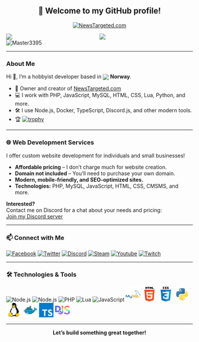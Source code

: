 <h2 align="center">👋 Welcome to my GitHub profile!</h2>

<p align="center">
  <a href="https://NewsTargeted.com" target="_blank">
    <img src="https://newstargeted.com/logo.png" alt="NewsTargeted.com" width="40" height="40">
  </a>
</p>

<p align="center">
  <a href="https://github-readme-stats.vercel.app/api?username=Master3395&count_private=true&include_all_commits=true&show_icons=true&theme=dark&icon_color=fff&hide_border=true">
    <img width="50%" align="right" src="https://github-readme-stats.vercel.app/api?username=Master3395&count_private=true&include_all_commits=true&show_icons=true&theme=dark&icon_color=fff&hide_border=true">
  </a>
  <a href="https://github-readme-stats.vercel.app/api/top-langs/?username=Master3395&layout=compact&count_private=true&include_all_commits=true&show_icons=true&theme=dark&icon_color=fff&hide_border=true">
    <img width="50%" align="right" src="https://github-readme-stats.vercel.app/api/top-langs/?username=Master3395&layout=compact&count_private=true&include_all_commits=true&show_icons=true&theme=dark&icon_color=fff&hide_border=true">
  </a>
</p>

<p align="left">
  <img src="https://komarev.com/ghpvc/?username=Master3395&label=Profile%20views&color=0e75b6&style=flat" alt="Master3395" />
</p>

---

### About Me

Hi 👋, I’m a hobbyist developer based in <img width="20" align="center" src="https://upload.wikimedia.org/wikipedia/commons/d/d9/Flag_of_Norway.svg"> <strong>Norway</strong>.

- 📰 Owner and creator of [NewsTargeted.com](https://NewsTargeted.com)
- 💻 I work with PHP, JavaScript, MySQL, HTML, CSS, Lua, Python, and more.
- 🛠️ I use Node.js, Docker, TypeScript, Discord.js, and other modern tools.
- 🏆 [![trophy](https://github-profile-trophy.vercel.app/?username=Master3395&theme=onedark)](https://github.com/ryo-ma/github-profile-trophy)

---

### 🌐 Web Development Services

I offer custom website development for individuals and small businesses!  
- **Affordable pricing** – I don’t charge much for website creation.
- **Domain not included** – You’ll need to purchase your own domain.
- **Modern, mobile-friendly, and SEO-optimized sites.**
- **Technologies:** PHP, MySQL, JavaScript, HTML, CSS, CMSMS, and more.

**Interested?**  
Contact me on Discord for a chat about your needs and pricing:  
[Join my Discord server](https://discord.gg/nx9Kzrk)

---

### 📫 Connect with Me

<p>
  <a href="https://www.facebook.com/NewsTargeted/" rel="nofollow"><img align="center" alt="Facebook" src="https://img.shields.io/badge/-facebook-5865f2?style=flat&logo=facebook&logoColor=white"></a>
  <a href="https://twitter.com/Newstargeted1" rel="nofollow"><img align="center" alt="Twitter" src="https://img.shields.io/badge/-twitter-5865f2?style=flat&logo=twitter&logoColor=white"></a>
  <a href="https://discord.gg/nx9Kzrk" rel="nofollow"><img align="center" alt="Discord" src="https://img.shields.io/badge/-Discord-5865f2?style=flat&logo=discord&logoColor=white"></a>
  <a href="https://steamcommunity.com/id/Master3395" rel="nofollow"><img align="center" alt="Steam" src="https://img.shields.io/badge/-Steam-171a21?style=flat&logo=steam&logoColor=white"></a>
  <a href="https://www.youtube.com/user/master33951" rel="nofollow"><img align="center" alt="Youtube" src="https://img.shields.io/badge/-YouTube-ff0000?style=flat&logo=youtube&logoColor=white"></a>
  <a href="https://twitch.tv/Master3395" rel="nofollow"><img align="center" alt="Twitch" src="https://img.shields.io/badge/-Twitch-6441a5?style=flat&logo=twitch&logoColor=white"></a>
</p>

---

### 🛠️ Technologies & Tools

<p>
  <img src="https://img.shields.io/badge/Node.js-14-green?style=flat&logo=node.js&logoColor=white" alt="Node.js">
  <img src="https://img.shields.io/badge/Node.js-20-green?style=flat&logo=node.js&logoColor=white" alt="Node.js">
  <img src="https://img.shields.io/badge/PHP-777BB4?style=flat-square&logo=php&logoColor=white" alt="PHP">
  <img src="https://img.shields.io/badge/Lua-2C2D72?style=flat-square&logo=lua&logoColor=white" alt="Lua">
  <img src="https://img.shields.io/badge/JavaScript-323330?style=flat-square&logo=javascript&logoColor=F7DF1E" alt="JavaScript">
  <img src="https://raw.githubusercontent.com/devicons/devicon/master/icons/mysql/mysql-original-wordmark.svg" alt="MySQL" width="40" height="40">
  <img src="https://raw.githubusercontent.com/devicons/devicon/master/icons/html5/html5-original-wordmark.svg" alt="HTML5" width="40" height="40">
  <img src="https://raw.githubusercontent.com/devicons/devicon/master/icons/css3/css3-original-wordmark.svg" alt="CSS3" width="40" height="40">
  <img src="https://raw.githubusercontent.com/devicons/devicon/master/icons/python/python-original.svg" alt="Python" width="40" height="40">
  <img src="https://raw.githubusercontent.com/devicons/devicon/master/icons/linux/linux-original.svg" alt="Linux" width="40" height="40">
  <img src="https://raw.githubusercontent.com/devicons/devicon/master/icons/docker/docker-original.svg" alt="Docker" width="40" height="40">
  <img src="https://raw.githubusercontent.com/devicons/devicon/master/icons/typescript/typescript-plain.svg" alt="TypeScript" width="40" height="40">
  <img src="https://raw.githubusercontent.com/devicons/devicon/master/icons/discordjs/discordjs-original.svg" alt="Discord.js" width="40" height="40">
</p>

---

<p align="center">
  <b>Let’s build something great together!</b>
</p> 
